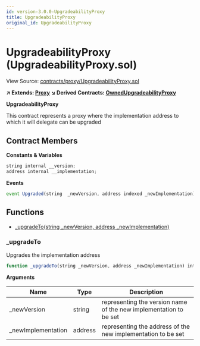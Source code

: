 ```yaml
---
id: version-3.0.0-UpgradeabilityProxy
title: UpgradeabilityProxy
original_id: UpgradeabilityProxy
---
```


# UpgradeabilityProxy (UpgradeabilityProxy.sol)

View Source: [contracts/proxy/UpgradeabilityProxy.sol](../../../contracts/proxy/UpgradeabilityProxy.sol)

**↗ Extends: [Proxy](Proxy.md)**
**↘ Derived Contracts: [OwnedUpgradeabilityProxy](OwnedUpgradeabilityProxy.md)**

**UpgradeabilityProxy**

This contract represents a proxy where the implementation address to which it will delegate can be upgraded

## Contract Members
**Constants & Variables**

```js
string internal __version;
address internal __implementation;

```

**Events**

```js
event Upgraded(string  _newVersion, address indexed _newImplementation);
```

## Functions

- [_upgradeTo(string _newVersion, address _newImplementation)](#_upgradeto)

### _upgradeTo

Upgrades the implementation address

```js
function _upgradeTo(string _newVersion, address _newImplementation) internal nonpayable
```

**Arguments**

| Name        | Type           | Description  |
| ------------- |------------- | -----|
| _newVersion | string | representing the version name of the new implementation to be set | 
| _newImplementation | address | representing the address of the new implementation to be set | 

